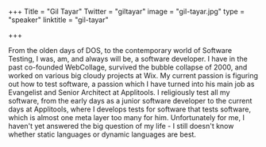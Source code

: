 +++
Title = "Gil Tayar"
Twitter = "giltayar"
image = "gil-tayar.jpg"
type = "speaker"
linktitle = "gil-tayar"

+++

From the olden days of DOS, to the contemporary world of Software Testing, I was, am, and always will be, a software developer. I have in the past co-founded WebCollage, survived the bubble collapse of 2000, and worked on various big cloudy projects at Wix. My current passion is figuring out how to test software, a passion which I have turned into his main job as Evangelist and Senior Architect at Applitools. I religiously test all my software, from the early days as a junior software developer to the current days at Applitools, where I develops tests for software that tests software, which is almost one meta layer too many for him. Unfortunately for me, I haven't yet answered the big question of my life - I still doesn't know whether static languages or dynamic languages are best.
